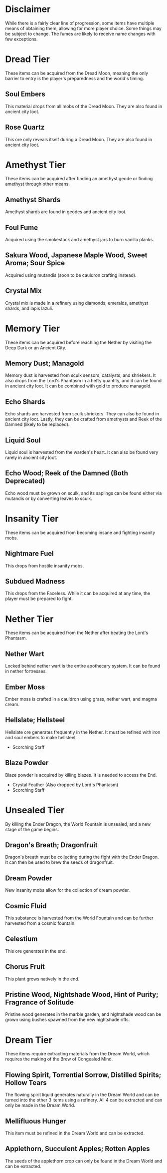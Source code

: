 # Disclaimer
While there is a fairly clear line of progression, some items have multiple means of obtaining them, allowing for more player choice. Some things may be subject to change. The fumes are likely to receive name changes with few exceptions.

# Dread Tier
These items can be acquired from the Dread Moon, meaning the only barrier to entry is the player's preparedness and the world's timing.

## Soul Embers
This material drops from all mobs of the Dread Moon. They are also found in ancient city loot.

## Rose Quartz
This ore only reveals itself during a Dread Moon. They are also found in ancient city loot.

# Amethyst Tier
These items can be acquired after finding an amethyst geode or finding amethyst through other means.

## Amethyst Shards
Amethyst shards are found in geodes and ancient city loot.

## Foul Fume
Acquired using the smokestack and amethyst jars to burn vanilla planks.

## Sakura Wood, Japanese Maple Wood, Sweet Aroma; Sour Spice
Acquired using mutandis (soon to be cauldron crafting instead).

## Crystal Mix
Crystal mix is made in a refinery using diamonds, emeralds, amethyst shards, and lapis lazuli.

# Memory Tier
These items can be acquired before reaching the Nether by visiting the Deep Dark or an Ancient City.

## Memory Dust; Managold
Memory dust is harvested from sculk sensors, catalysts, and shriekers. It also drops from the Lord's Phantasm in a hefty quantity, and it can be found in ancient city loot. It can be combined with gold to produce managold.

## Echo Shards
Echo shards are harvested from sculk shriekers. They can also be found in ancient city loot. Lastly, they can be crafted from amethysts and Reek of the Damned (likely to be replaced).

## Liquid Soul
Liquid soul is harvested from the warden's heart. It can also be found very rarely in ancient city loot.

## Echo Wood; Reek of the Damned (Both Deprecated)
Echo wood must be grown on sculk, and its saplings can be found either via mutandis or by converting leaves to sculk.

# Insanity Tier
These items can be acquired from becoming insane and fighting insanity mobs.

## Nightmare Fuel
This drops from hostile insanity mobs.

## Subdued Madness
This drops from the Faceless. While it can be acquired at any time, the player must be prepared to fight.

# Nether Tier
These items can be acquired from the Nether after beating the Lord's Phantasm.

## Nether Wart
Locked behind nether wart is the entire apothecary system. It can be found in nether fortresses.

## Ember Moss
Ember moss is crafted in a cauldron using grass, nether wart, and magma cream.

## Hellslate; Hellsteel
Hellslate ore generates frequently in the Nether. It must be refined with iron and soul embers to make hellsteel.

- Scorching Staff

## Blaze Powder
Blaze powder is acquired by killing blazes. It is needed to access the End.

- Crystal Feather (Also dropped by Lord's Phantasm)
- Scorching Staff

# Unsealed Tier
By killing the Ender Dragon, the World Fountain is unsealed, and a new stage of the game begins.

## Dragon's Breath; Dragonfruit
Dragon's breath must be collecting during the fight with the Ender Dragon. It can then be used to brew the seeds of dragonfruit.

## Dream Powder
New insanity mobs allow for the collection of dream powder.

## Cosmic Fluid
This substance is harvested from the World Fountain and can be further harvested from a cosmic fountain.

## Celestium
This ore generates in the end.

## Chorus Fruit
This plant grows natively in the end.

## Pristine Wood, Nightshade Wood, Hint of Purity; Fragrance of Solitude
Pristine wood generates in the marble garden, and nightshade wood can be grown using bushes spawned from the new nightshade rifts.

# Dream Tier
These items require extracting materials from the Dream World, which requires the making of the Brew of Congealed Mind.

## Flowing Spirit, Torrential Sorrow, Distilled Spirits; Hollow Tears
The flowing spirit liquid generates naturally in the Dream World and can be turned into the other 3 items using a refinery. All 4 can be extracted and can only be made in the Dream World.

## Mellifluous Hunger
This item must be refined in the Dream World and can be extracted.

## Applethorn, Succulent Apples; Rotten Apples
The seeds of the applethorn crop can only be found in the Dream World and can be extracted.